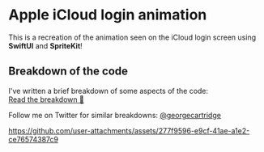 # Apple iCloud login animation

This is a recreation of the animation seen on the iCloud login screen using **SwiftUI** and **SpriteKit**!

## Breakdown of the code

I've written a brief breakdown of some aspects of the code:  
[Read the breakdown 🧵](https://x.com/georgecartridge/status/1982483221318357253)

Follow me on Twitter for similar breakdowns: [@georgecartridge](https://x.com/georgecartridge)

https://github.com/user-attachments/assets/277f9596-e9cf-41ae-a1e2-ce76574387c9
